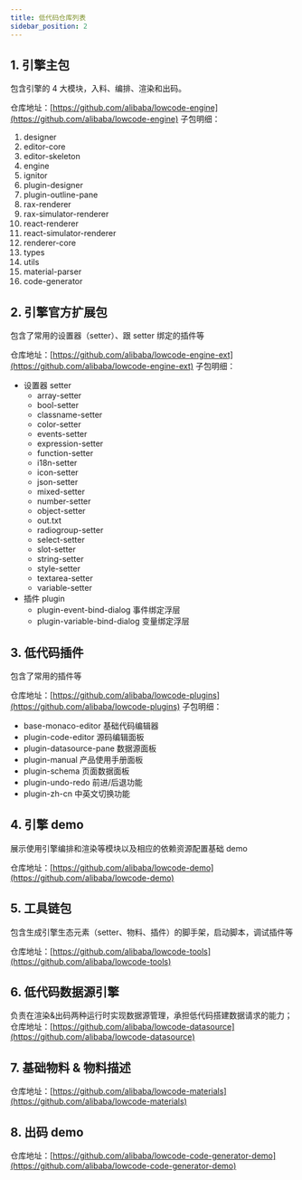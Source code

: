 ```yaml
---
title: 低代码仓库列表
sidebar_position: 2
---
```

## 1. 引擎主包
包含引擎的 4 大模块，入料、编排、渲染和出码。

仓库地址：[https://github.com/alibaba/lowcode-engine](https://github.com/alibaba/lowcode-engine)
子包明细：

1. designer
2. editor-core
3. editor-skeleton
4. engine
5. ignitor
6. plugin-designer
7. plugin-outline-pane
8. rax-renderer
9. rax-simulator-renderer
10. react-renderer
11. react-simulator-renderer
12. renderer-core
13. types
14. utils
15. material-parser
16. code-generator

## 2. 引擎官方扩展包
包含了常用的设置器（setter）、跟 setter 绑定的插件等

仓库地址：[https://github.com/alibaba/lowcode-engine-ext](https://github.com/alibaba/lowcode-engine-ext)
子包明细：

- 设置器 setter
   - array-setter
   - bool-setter
   - classname-setter
   - color-setter
   - events-setter
   - expression-setter
   - function-setter
   - i18n-setter
   - icon-setter
   - json-setter
   - mixed-setter
   - number-setter
   - object-setter
   - out.txt
   - radiogroup-setter
   - select-setter
   - slot-setter
   - string-setter
   - style-setter
   - textarea-setter
   - variable-setter
- 插件 plugin
   - plugin-event-bind-dialog 事件绑定浮层
   - plugin-variable-bind-dialog 变量绑定浮层
## 3. 低代码插件
包含了常用的插件等

仓库地址：[https://github.com/alibaba/lowcode-plugins](https://github.com/alibaba/lowcode-plugins)
子包明细：

- base-monaco-editor 基础代码编辑器
- plugin-code-editor 源码编辑面板
- plugin-datasource-pane 数据源面板
- plugin-manual 产品使用手册面板
- plugin-schema 页面数据面板
- plugin-undo-redo 前进/后退功能
- plugin-zh-cn 中英文切换功能

## 4. 引擎 demo
展示使用引擎编排和渲染等模块以及相应的依赖资源配置基础 demo

仓库地址：[https://github.com/alibaba/lowcode-demo](https://github.com/alibaba/lowcode-demo)
## 5. 工具链包
包含生成引擎生态元素（setter、物料、插件）的脚手架，启动脚本，调试插件等

仓库地址：[https://github.com/alibaba/lowcode-tools](https://github.com/alibaba/lowcode-tools)
## 6. 低代码数据源引擎
负责在渲染&出码两种运行时实现数据源管理，承担低代码搭建数据请求的能力；
仓库地址：[https://github.com/alibaba/lowcode-datasource](https://github.com/alibaba/lowcode-datasource)
## 7. 基础物料 & 物料描述
仓库地址：[https://github.com/alibaba/lowcode-materials](https://github.com/alibaba/lowcode-materials)
## 8. 出码 demo
仓库地址：[https://github.com/alibaba/lowcode-code-generator-demo](https://github.com/alibaba/lowcode-code-generator-demo)
